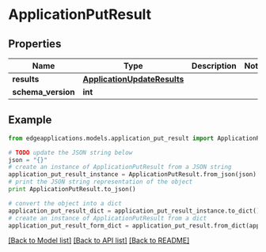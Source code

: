 # ApplicationPutResult


## Properties
Name | Type | Description | Notes
------------ | ------------- | ------------- | -------------
**results** | [**ApplicationUpdateResults**](ApplicationUpdateResults.md) |  | 
**schema_version** | **int** |  | 

## Example

```python
from edgeapplications.models.application_put_result import ApplicationPutResult

# TODO update the JSON string below
json = "{}"
# create an instance of ApplicationPutResult from a JSON string
application_put_result_instance = ApplicationPutResult.from_json(json)
# print the JSON string representation of the object
print ApplicationPutResult.to_json()

# convert the object into a dict
application_put_result_dict = application_put_result_instance.to_dict()
# create an instance of ApplicationPutResult from a dict
application_put_result_form_dict = application_put_result.from_dict(application_put_result_dict)
```
[[Back to Model list]](../README.md#documentation-for-models) [[Back to API list]](../README.md#documentation-for-api-endpoints) [[Back to README]](../README.md)


